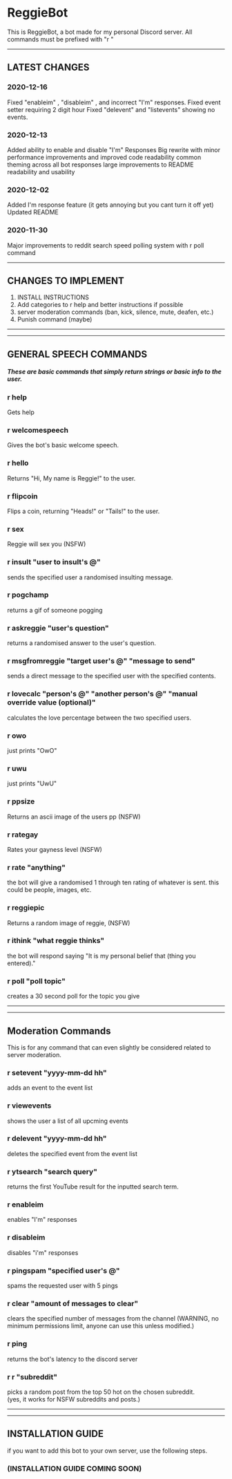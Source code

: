 # ReggieBot

This is ReggieBot, a bot made for my personal Discord server.
All commands must be prefixed with "r "
___

## LATEST CHANGES

### 2020-12-16 
Fixed "enableim" , "disableim" ,  and incorrect "I'm" responses.
Fixed event setter requiring 2 digit hour
Fixed "delevent" and "listevents" showing no events.

### 2020-12-13
Added ability to enable and disable "I'm" Responses
Big rewrite with minor performance improvements and improved code readability
common theming across all bot responses
large improvements to README readability and usability

### 2020-12-02
Added I'm response feature (it gets annoying but you cant turn it off yet)
Updated README

### 2020-11-30
Major improvements to reddit search speed
polling system with r poll command

___
## CHANGES TO IMPLEMENT
1. INSTALL INSTRUCTIONS
3. Add categories to r help and better instructions if possible
5. server moderation commands (ban, kick, silence, mute, deafen, etc.)
7. Punish command (maybe)
___
___

## GENERAL SPEECH COMMANDS
##### These are basic commands that simply return strings or basic info to the user.  

### r help
Gets help

### r welcomespeech
Gives the bot's basic welcome speech.

### r hello
Returns "Hi, My name is Reggie!" to the user.

### r flipcoin
Flips a coin, returning "Heads!" or "Tails!" to the user.

### r sex
Reggie will sex you (NSFW)

### r insult "user to insult's @"
sends the specified user a randomised insulting message.

### r pogchamp
returns a gif of someone pogging

### r askreggie "user's question"
returns a randomised answer to the user's question.

### r msgfromreggie "target user's @" "message to send"
sends a direct message to the specified user with the specified contents.

### r lovecalc "person's @" "another person's @" "manual override value (optional)"
calculates the love percentage between the two specified users.

### r owo
just prints "OwO"

### r uwu
just prints "UwU"

### r ppsize
Returns an ascii image of the users pp (NSFW)

### r rategay
Rates your gayness level (NSFW)

### r rate "anything"
the bot will give a randomised 1 through ten rating of whatever is sent. this could be people, images, etc.

### r reggiepic
Returns a random image of reggie, (NSFW)

### r ithink "what reggie thinks"
the bot will respond saying "It is my personal belief that (thing you entered)."  

### r poll "poll topic"
creates a 30 second poll for the topic you give
___
___

## Moderation Commands
This is for any command that can even slightly be considered related to server moderation.

### r setevent "yyyy-mm-dd hh"
adds an event to the event list

### r viewevents
shows the user a list of all upcming events

### r delevent "yyyy-mm-dd hh"
deletes the specified event from the event list

### r ytsearch "search query"
returns the first YouTube result for the inputted search term.

### r enableim
enables "I'm" responses

### r disableim
disables "i'm" responses

### r pingspam "specified user's @"
spams the requested user with 5 pings

### r clear "amount of messages to clear"
clears the specified number of messages from the channel
(WARNING, no minimum permissions limit, anyone can use this unless modified.)

### r ping
returns the bot's latency to the discord server

### r r "subreddit"
picks a random post from the top 50 hot on the chosen subreddit.  
(yes, it works for NSFW subreddits and posts.)

___
___
## INSTALLATION GUIDE
if you want to add this bot to your own server, use the following steps.  
### (INSTALLATION GUIDE COMING SOON)
